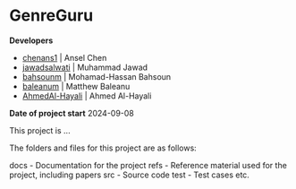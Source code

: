 # GenreGuru

**Developers**
- [chenans1](https://github.com/chenans1) | Ansel Chen
- [jawadsalwati](https://github.com/jawadsalwati) | Muhammad Jawad
- [bahsounm](https://github.com/bahsounm) | Mohamad-Hassan Bahsoun
- [baleanum](https://github.com/baleanum) | Matthew Baleanu
- [AhmedAl-Hayali](https://github.com/AhmedAl-Hayali) | Ahmed Al-Hayali

**Date of project start**
2024-09-08

This project is ...

The folders and files for this project are as follows:

docs - Documentation for the project
refs - Reference material used for the project, including papers
src - Source code
test - Test cases
etc.
